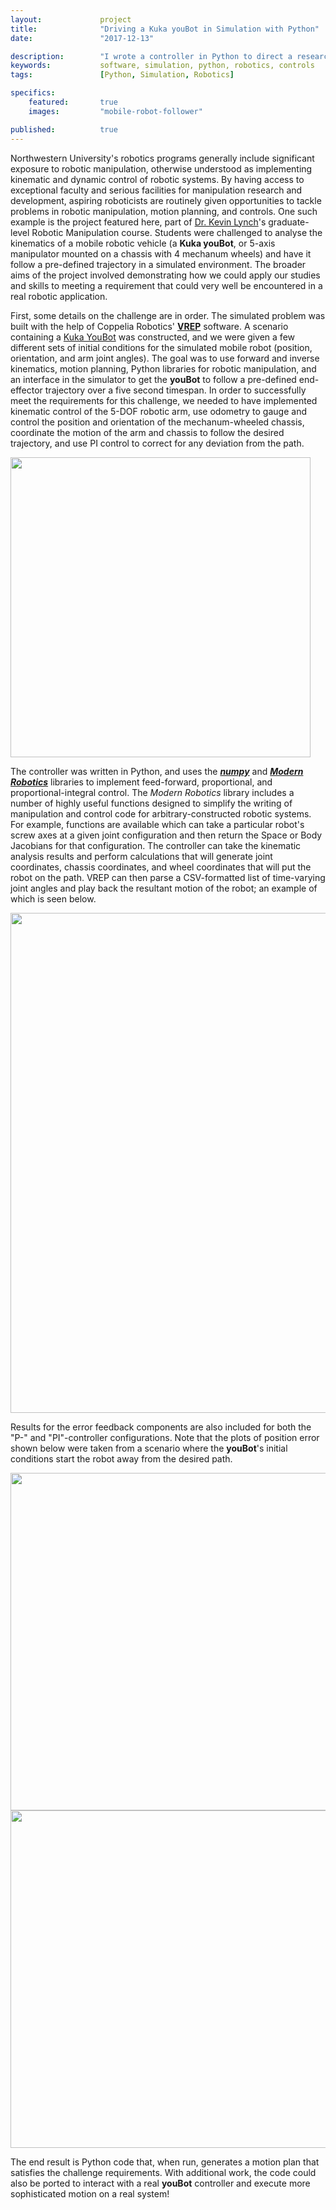 ```yaml
---
layout:             project
title:              "Driving a Kuka youBot in Simulation with Python"
date:               "2017-12-13"

description:        "I wrote a controller in Python to direct a research-grade mobile robot to follow a defined trajectory in a simulated environment."
keywords:           software, simulation, python, robotics, controls
tags:               [Python, Simulation, Robotics]

specifics:
    featured:       true
    images:         "mobile-robot-follower"

published:          true
---
```


Northwestern University's robotics programs generally include significant exposure to robotic manipulation, otherwise understood as implementing kinematic and dynamic control of robotic systems. By having access to exceptional faculty and serious facilities for manipulation research and development, aspiring roboticists are routinely given opportunities to tackle problems in robotic manipulation, motion planning, and controls. One such example is the project featured here, part of [Dr. Kevin Lynch](http://www.mccormick.northwestern.edu/research-faculty/directory/profiles/lynch-kevin.html)'s graduate-level Robotic Manipulation course. Students were challenged to analyse the kinematics of a mobile robotic vehicle (a **Kuka youBot**, or 5-axis manipulator mounted on a chassis with 4 mechanum wheels) and have it follow a pre-defined trajectory in a simulated environment. The broader aims of the project involved demonstrating how we could apply our studies and skills to meeting a requirement that could very well be encountered in a real robotic application.

First, some details on the challenge are in order. The simulated problem was built with the help of Coppelia Robotics' **[VREP](http://www.coppeliarobotics.com/)** software. A scenario containing a [Kuka YouBot](https://softroboticstoolkit.com/synergistic-design/testing/kuka) was constructed, and we were given a few different sets of initial conditions for the simulated mobile robot (position, orientation, and arm joint angles). The goal was to use forward and inverse kinematics, motion planning, Python libraries for robotic manipulation, and an interface in the simulator to get the **youBot** to follow a pre-defined end-effector trajectory over a five second timespan. In order to successfully meet the requirements for this challenge, we needed to have implemented kinematic control of the 5-DOF robotic arm, use odometry to gauge and control the position and orientation of the mechanum-wheeled chassis, coordinate the motion of the arm and chassis to follow the desired trajectory, and use PI control to correct for any deviation from the path.

<div class="project-image">
    <a href="{{ site.url }}/{{ site.assets.projects }}/{{ page.specifics.images }}/01_youbot_home.png">
        <img src="{{ site.url }}/{{ site.assets.projects }}/{{ page.specifics.images }}/01_youbot_home.png" width="480">
    </a>
</div>

The controller was written in Python, and uses the _**[numpy](http://www.numpy.org/)**_ and _**[Modern Robotics](https://github.com/NxRLab/ModernRobotics)**_ libraries to implement feed-forward, proportional, and proportional-integral control. The _Modern Robotics_ library includes a number of highly useful functions designed to simplify the writing of manipulation and control code for arbitrary-constructed robotic systems. For example, functions are available which can take a particular robot's screw axes at a given joint configuration and then return the Space or Body Jacobians for that configuration. The controller can take the kinematic analysis results and perform calculations that will generate joint coordinates, chassis coordinates, and wheel coordinates that will put the robot on the path. VREP can then parse a CSV-formatted list of time-varying joint angles and play back the resultant motion of the robot; an example of which is seen below.

<div class="project-image">
    <a href="{{ site.url }}/{{ site.assets.projects }}/{{ page.specifics.images }}/02_on-path_follower.gif">
        <img src="{{ site.url }}/{{ site.assets.projects }}/{{ page.specifics.images }}/02_on-path_follower.gif" width="800">
    </a>
</div>

Results for the error feedback components are also included for both the "P-" and "PI"-controller configurations. Note that the plots of position error shown below were taken from a scenario where the **youBot**'s initial conditions start the robot away from the desired path.

<div class="project-image">
    <a href="{{ site.url }}/{{ site.assets.projects }}/{{ page.specifics.images }}/03_P_ctrl_results.png">
        <img src="{{ site.url }}/{{ site.assets.projects }}/{{ page.specifics.images }}/03_P_ctrl_results.png" width="540">
    </a>
    <a href="{{ site.url }}/{{ site.assets.projects }}/{{ page.specifics.images }}/04_PI_ctrl_results.png">
        <img src="{{ site.url }}/{{ site.assets.projects }}/{{ page.specifics.images }}/04_PI_ctrl_results.png" width="540">
    </a>
</div>

The end result is Python code that, when run, generates a motion plan that satisfies the challenge requirements. With additional work, the code could also be ported to interact with a real **youBot** controller and execute more sophisticated motion on a real system!
